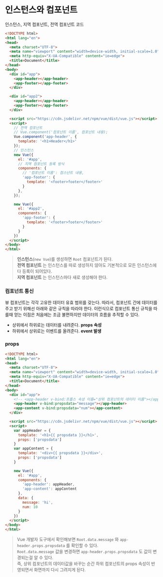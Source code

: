 # 인스턴스와 컴포넌트
인스턴스, 지역 컴포넌트, 전역 컴포넌트 코드
```html
<!DOCTYPE html>
<html lang="en">
<head>
  <meta charset="UTF-8">
  <meta name="viewport" content="width=device-width, initial-scale=1.0">
  <meta http-equiv="X-UA-Compatible" content="ie=edge">
  <title>Document</title>
</head>
<body>
  <div id="app">
    <app-header></app-header>
    <app-footer></app-footer>
  </div>

  <div id="app2">
    <app-header></app-header>
    <app-footer></app-footer>
  </div>

  <script src="https://cdn.jsdelivr.net/npm/vue/dist/vue.js"></script>
  <script>
    // 전역 컴포넌트
    // Vue.component('컴포넌트 이름', 컴포넌트 내용);
    Vue.component('app-header', {
      template: '<h1>Header</h1>'
    });  
    // 인스턴스
    new Vue({
      el: '#app',
      // 지역 컴포넌트 등록 방식
      components: {
        // '컴포넌트 이름': 컴스넌트 내용,
        'app-footer': {
          template: '<footer>footer</footer>'
        }
      },
    });

    new Vue({
      el: '#app2',
      components: {
        'app-footer': {
          template: '<footer>footer</footer>'
        }
      }
    })
  </script>
</body>
</html>
```
> __인스턴스__(```new Vue```)를 생성하면 ```Root``` 컴포넌트가 된다.  
> __전역 컴포넌트__ 는 인스턴스를 따로 생성하지 않아도 기본적으로 모든 인스턴스에 다 등록이 되어있다.  
> __지역 컴포넌트__ 는 인스턴스마다 새로 생성해야 한다.  

### 컴포넌트 통신
뷰 컴포넌트는 각각 고유한 데이터 유효 범위를 갖는다. 따라서, 컴포넌트 간에 데이터를 주고 받기 위해선 아래와 같은 규칙을 따라야 한다. 이런식으로 컴포넌트 통신 규칙을 따를때 얻는 이점은 처음에는 조금 불편하지만 데이터의 흐름을 추적할 수 있다.
- 상위에서 하위로는 데이터를 내려준다. __props 속성__
- 하위에서 상위로는 이벤트를 올려준다. __event 발생__  

### props
```html
<!DOCTYPE html>
<html lang="en">
<head>
  <meta charset="UTF-8">
  <meta name="viewport" content="width=device-width, initial-scale=1.0">
  <meta http-equiv="X-UA-Compatible" content="ie=edge">
  <title>Document</title>
</head>
<body>
  <div id="app">
    <!-- <app-header v-bind:프롭스 속성 이름="상위 컴포넌트의 데이터 이름"></app-header> -->
    <app-header v-bind:propsdata="message"></app-header>
    <app-content v-bind:propsdata="num"></app-content>
  </div>

  <script src="https://cdn.jsdelivr.net/npm/vue/dist/vue.js"></script>
  <script>
    var appHeader = {
      template: '<h1>{{ propsdata }}</h1>',
      props: ['propsdata']
    }
    var appContent = {
      template: '<div>{{ propsdata }}</div>',
      props: ['propsdata']
    }

    new Vue({
      el: '#app',
      components: {
        'app-header': appHeader,
        'app-content': appContent
      },
      data: {
        message: 'hi',
        num: 10
      }
    })
  </script>
</body>
</html>
```
> Vue 개발자 도구에서 확인해보면 ```Root.data.message``` 와 ```app-header.props.propsdata``` 를 확인할 수 있다.  
> ```Root.data.message``` 값을 변경하면 ```app-header.props.propsdata``` 도 값이 변경되는걸 알 수 있다.  
> 즉, 상위 컴포넌트의 데이터값을 바꾸는 순간 하위 컴포넌트의 props 속성이 반영되면서 화면까지 다시 그려지게 된다.




